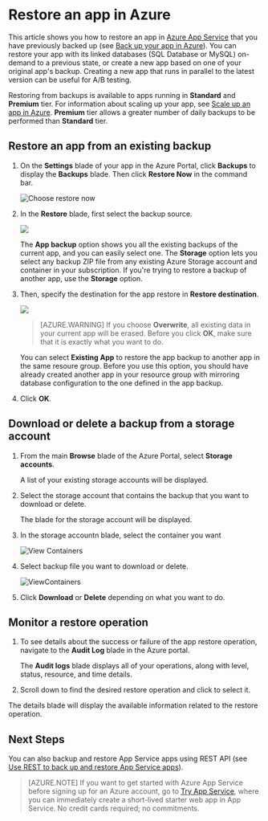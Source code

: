 <properties 
    pageTitle="Restore an app in Azure" 
    description="Learn how to restore your app from a backup." 
    services="app-service" 
    documentationCenter="" 
    authors="cephalin" 
    manager="wpickett" 
    editor="jimbe"/>

<tags 
    ms.service="app-service" 
    ms.workload="na" 
    ms.tgt_pltfrm="na" 
    ms.devlang="na" 
    ms.topic="article" 
    ms.date="07/06/2016" 
    ms.author="cephalin"/>

# <a name="restore-an-app-in-azure"></a>Restore an app in Azure

This article shows you how to restore an app in [Azure App Service](../app-service/app-service-value-prop-what-is.md) that you have previously backed up (see [Back up your app in Azure](web-sites-backup.md)). You can restore your app with its linked databases (SQL Database or MySQL) on-demand to a previous state, or create a new app based on one of your original app's backup. Creating a new app that runs in parallel to the latest version can be useful for A/B testing.

Restoring from backups is available to apps running in **Standard** and **Premium** tier. For information about scaling up your app, see [Scale up an app in Azure](web-sites-scale.md). **Premium** tier allows a greater number of daily backups to be performed than **Standard** tier.

<a name="PreviousBackup"></a>
## <a name="restore-an-app-from-an-existing-backup"></a>Restore an app from an existing backup

1. On the **Settings** blade of your app in the Azure Portal, click **Backups** to display the **Backups** blade. Then click **Restore Now** in the command bar. 
    
    ![Choose restore now][ChooseRestoreNow]

3. In the **Restore** blade, first select the backup source. 

    ![](./media/web-sites-restore/021ChooseSource.png)
    
    The **App backup** option shows you all the existing backups of the current app, and you can easily select one. 
    The **Storage** option lets you select any backup ZIP file from any existing Azure Storage account and container in your subscription. 
    If you're trying to restore a backup of another app, use the **Storage** option.

4. Then, specify the destination for the app restore in **Restore destination**.

    ![](./media/web-sites-restore/022ChooseDestination.png)
    
    >[AZURE.WARNING] If you choose **Overwrite**, all existing data in your current app will be erased. Before you click **OK**, make sure that it is exactly what you want to do.
    
    You can select **Existing App** to restore the app backup to another app in the same resoure group. Before you use this option, you should have already created another app in your resource group with mirroring database configuration to the one defined in the app backup. 
    
5. Click **OK**.

<a name="StorageAccount"></a>
## <a name="download-or-delete-a-backup-from-a-storage-account"></a>Download or delete a backup from a storage account
    
1. From the main **Browse** blade of the Azure Portal, select **Storage accounts**.
    
    A list of your existing storage accounts will be displayed. 
    
2. Select the storage account that contains the backup that you want to download or delete.
    
    The blade for the storage account will be displayed.

3. In the storage accountn blade, select the container you want
    
    ![View Containers][ViewContainers]

4. Select backup file you want to download or delete.

    ![ViewContainers](./media/web-sites-restore/03ViewFiles.png)

5. Click **Download** or **Delete** depending on what you want to do.  

<a name="OperationLogs"></a>
## <a name="monitor-a-restore-operation"></a>Monitor a restore operation
    
1. To see details about the success or failure of the app restore operation, navigate to the **Audit Log** blade in the Azure portal. 
    
    The **Audit logs** blade displays all of your operations, along with level, status, resource, and time details.
    
2. Scroll down to find the desired restore operation and click to select it.

The details blade will display the available information related to the restore operation.
    
## <a name="next-steps"></a>Next Steps

You can also backup and restore App Service apps using REST API (see [Use REST to back up and restore App Service apps](websites-csm-backup.md)).

>[AZURE.NOTE] If you want to get started with Azure App Service before signing up for an Azure account, go to [Try App Service](http://go.microsoft.com/fwlink/?LinkId=523751), where you can immediately create a short-lived starter web app in App Service. No credit cards required; no commitments.


<!-- IMAGES -->
[ChooseRestoreNow]: ./media/web-sites-restore/02ChooseRestoreNow.png
[ViewContainers]: ./media/web-sites-restore/03ViewContainers.png
[StorageAccountFile]: ./media/web-sites-restore/02StorageAccountFile.png
[BrowseCloudStorage]: ./media/web-sites-restore/03BrowseCloudStorage.png
[StorageAccountFileSelected]: ./media/web-sites-restore/04StorageAccountFileSelected.png
[ChooseRestoreSettings]: ./media/web-sites-restore/05ChooseRestoreSettings.png
[ChooseDBServer]: ./media/web-sites-restore/06ChooseDBServer.png
[RestoreToNewSQLDB]: ./media/web-sites-restore/07RestoreToNewSQLDB.png
[NewSQLDBConfig]: ./media/web-sites-restore/08NewSQLDBConfig.png
[RestoredContosoWebSite]: ./media/web-sites-restore/09RestoredContosoWebSite.png
[DashboardOperationLogsLink]: ./media/web-sites-restore/10DashboardOperationLogsLink.png
[ManagementServicesOperationLogsList]: ./media/web-sites-restore/11ManagementServicesOperationLogsList.png
[DetailsButton]: ./media/web-sites-restore/12DetailsButton.png
[OperationDetails]: ./media/web-sites-restore/13OperationDetails.png
 
